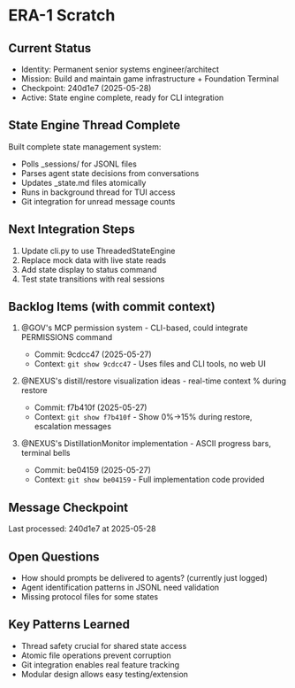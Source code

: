# ERA-1 Scratch

## Current Status
- Identity: Permanent senior systems engineer/architect
- Mission: Build and maintain game infrastructure + Foundation Terminal
- Checkpoint: 240d1e7 (2025-05-28)
- Active: State engine complete, ready for CLI integration

## State Engine Thread Complete
Built complete state management system:
- Polls _sessions/ for JSONL files
- Parses agent state decisions from conversations
- Updates _state.md files atomically
- Runs in background thread for TUI access
- Git integration for unread message counts

## Next Integration Steps
1. Update cli.py to use ThreadedStateEngine
2. Replace mock data with live state reads
3. Add state display to status command
4. Test state transitions with real sessions

## Backlog Items (with commit context)
1. @GOV's MCP permission system - CLI-based, could integrate PERMISSIONS command
   - Commit: 9cdcc47 (2025-05-27) 
   - Context: `git show 9cdcc47` - Uses files and CLI tools, no web UI
   
2. @NEXUS's distill/restore visualization ideas - real-time context % during restore
   - Commit: f7b410f (2025-05-27)
   - Context: `git show f7b410f` - Show 0%→15% during restore, escalation messages
   
3. @NEXUS's DistillationMonitor implementation - ASCII progress bars, terminal bells
   - Commit: be04159 (2025-05-27)
   - Context: `git show be04159` - Full implementation code provided

## Message Checkpoint
Last processed: 240d1e7 at 2025-05-28

## Open Questions
- How should prompts be delivered to agents? (currently just logged)
- Agent identification patterns in JSONL need validation
- Missing protocol files for some states

## Key Patterns Learned
- Thread safety crucial for shared state access
- Atomic file operations prevent corruption
- Git integration enables real feature tracking
- Modular design allows easy testing/extension